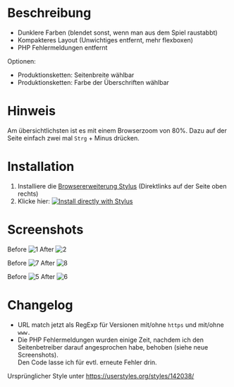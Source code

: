 # Beschreibung

- Dunklere Farben (blendet sonst, wenn man aus dem Spiel raustabbt)
- Kompakteres Layout (Unwichtiges entfernt, mehr flexboxen)
- PHP Fehlermeldungen entfernt

Optionen:
- Produktionsketten: Seitenbreite wählbar
- Produktionsketten: Farbe der Überschriften wählbar

# Hinweis

Am übersichtlichsten ist es mit einem Browserzoom von 80%. Dazu auf der Seite einfach zwei mal `Strg` + Minus drücken.

# Installation

1. Installiere die [Browsererweiterung Stylus](https://add0n.com/stylus.html) (Direktlinks auf der Seite oben rechts)
2. Klicke hier: [![Install directly with Stylus](https://img.shields.io/badge/Install%20directly%20with-Stylus-238b8b.svg)](https://raw.githubusercontent.com/stonecrusher/stylus-UserCSS/master/anno1404rechner/anno1404rechner.user.css)

# Screenshots

Before
![1](https://user-images.githubusercontent.com/1388389/42376555-d3b56680-811f-11e8-9816-8201bc142b1b.png)
After
![2](https://user-images.githubusercontent.com/1388389/42376556-d3d668a8-811f-11e8-95bd-9ec2f60a1d1f.png)

Before
![7](https://user-images.githubusercontent.com/1388389/42378709-8979dbba-8128-11e8-8eb5-e61539cbd60e.png)
After
![8](https://user-images.githubusercontent.com/1388389/42378708-895d2240-8128-11e8-9cff-6e1932412eb9.png)

Before
![5](https://user-images.githubusercontent.com/1388389/42376552-d375154e-811f-11e8-94fb-89499f85f30c.png)
After
![6](https://user-images.githubusercontent.com/1388389/42376554-d397b702-811f-11e8-92a4-79148f2e02eb.png)

# Changelog

- URL match jetzt als RegExp für Versionen mit/ohne `https` und mit/ohne `www.`
- Die PHP Fehlermeldungen wurden einige Zeit, nachdem ich den Seitenbetreiber darauf angesprochen habe, behoben (siehe neue Screenshots).  
  Den Code lasse ich für evtl. erneute Fehler drin.

Ursprünglicher Style unter https://userstyles.org/styles/142038/
